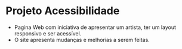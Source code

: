 # Projeto Acessibilidade
- Pagina Web com iniciativa de apresentar um artista, ter um layout responsivo e ser acessível.
- O site apresenta mudanças e melhorias a serem feitas.
